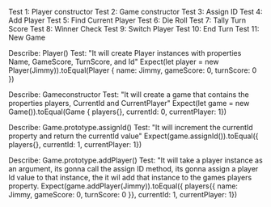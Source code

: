 Test 1: Player constructor
Test 2: Game constructor
Test 3: Assign ID
Test 4: Add Player
Test 5: Find Current Player
Test 6: Die Roll
Test 7: Tally Turn Score
Test 8: Winner Check
Test 9: Switch Player
Test 10: End Turn
Test 11: New Game

Describe: Player()
Test: "It will create Player instances with properties Name, GameScore, TurnScore, and Id"
Expect(let player = new Player(Jimmy)).toEqual(Player { name: Jimmy, gameScore: 0, turnScore: 0 })

Describe: Gameconstructor
Test: "It will create a game that contains the properties players, CurrentId and CurrentPlayer"
Expect(let game = new Game()).toEqual(Game { players{}, currentId: 0, currentPlayer: 1})

Describe: Game.prototype.assignId()
Test: "It will increment the currentId property and return the currentId value"
Expect(game.assignId()).toEqual({ players{}, currentId: 1, currentPlayer: 1})

Describe: Game.prototype.addPlayer()
Test: "It will take a player instance as an argument, its gonna call the assign ID method, its gonna assign a player Id value to that instance, the it wil add that instance to the games players property.
Expect(game.addPlayer(Jimmy)).toEqual({ players{{ name: Jimmy, gameScore: 0, turnScore: 0 }}, currentId: 1, currentPlayer: 1})